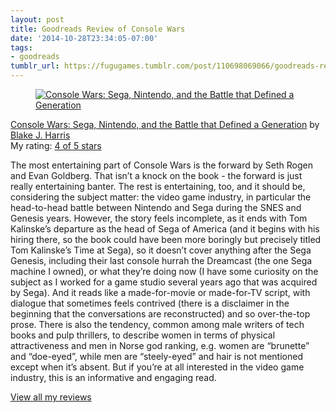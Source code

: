 ```yaml
---
layout: post
title: Goodreads Review of Console Wars
date: '2014-10-28T23:34:05-07:00'
tags:
- goodreads
tumblr_url: https://fugugames.tumblr.com/post/110698069066/goodreads-review-of-console-wars
---
```

[<figure data-orig-height="148" data-orig-width="98" data-orig-src="https://d.gr-assets.com/books/1391419511m/18505802.jpg"><img alt="Console Wars: Sega, Nintendo, and the Battle that Defined a Generation" border="0" src="https://66.media.tumblr.com/7bfed89933eeea8fb46df1f177915478/tumblr_inline_polxlrUHm81sjxbf5_540.jpg" data-orig-height="148" data-orig-width="98" data-orig-src="https://d.gr-assets.com/books/1391419511m/18505802.jpg"></figure>](https://www.goodreads.com/book/show/18505802-console-wars)[Console Wars: Sega, Nintendo, and the Battle that Defined a Generation](https://www.goodreads.com/book/show/18505802-console-wars) by [Blake J. Harris](https://www.goodreads.com/author/show/7307459.Blake_J_Harris)  
My rating: [4 of 5 stars](https://www.goodreads.com/review/show/1091736893)  
  
The most entertaining part of Console Wars is the forward by Seth Rogen and Evan Goldberg. That isn’t a knock on the book - the forward is just really entertaining banter. The rest is entertaining, too, and it should be, considering the subject matter: the video game industry, in particular the head-to-head battle between Nintendo and Sega during the SNES and Genesis years. However, the story feels incomplete, as it ends with Tom Kalinske’s departure as the head of Sega of America (and it begins with his hiring there, so the book could have been more boringly but precisely titled Tom Kalinske’s Time at Sega), so it doesn’t cover anything after the Sega Genesis, including their last console hurrah the Dreamcast (the one Sega machine I owned), or what they’re doing now (I have some curiosity on the subject as I worked for a game studio several years ago that was acquired by Sega). And it reads like a made-for-movie or made-for-TV script, with dialogue that sometimes feels contrived (there is a disclaimer in the beginning that the conversations are reconstructed) and so over-the-top prose. There is also the tendency, common among male writers of tech books and pulp thrillers, to describe women in terms of physical attractiveness and men in Norse god ranking, e.g. women are “brunette” and “doe-eyed”, while men are “steely-eyed” and hair is not mentioned except when it’s absent. But if you’re at all interested in the video game industry, this is an informative and engaging read.  
  
[View all my reviews](https://www.goodreads.com/review/list/749440-philip)

